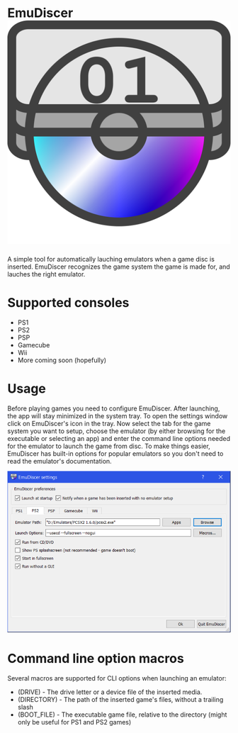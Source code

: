 # EmuDiscer ![Alt text](EmuDiscer.svg?raw=true)
A simple tool for automatically lauching emulators when a game disc is inserted.
EmuDiscer recognizes the game system the game is made for, and lauches the right emulator.

# Supported consoles
* PS1
* PS2
* PSP
* Gamecube
* Wii
* More coming soon (hopefully)

# Usage
Before playing games you need to configure EmuDiscer. After launching, the app will stay minimized in the system tray.
To open the settings window click on EmuDiscer's icon in the tray. Now select the tab for the game system you want to setup, choose the emulator (by either browsing for the executable or selecting an app) and enter the command line options needed for the emulator to launch the game from disc. To make things easier, EmuDiscer has built-in options for popular emulators so you don't need to read the emulator's documentation.

![Alt text](docs/settings.png?raw=true)

# Command line option macros
Several macros are supported for CLI options when launching an emulator:
* (DRIVE) - The drive letter or a device file of the inserted media. 
* (DIRECTORY) - The path of the inserted game's files, without a trailing slash
* (BOOT_FILE) - The executable game file, relative to the directory (might only be useful for PS1 and PS2 games)